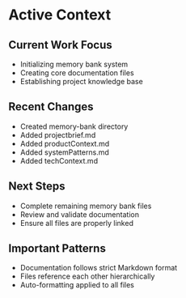 # Active Context

## Current Work Focus

- Initializing memory bank system
- Creating core documentation files
- Establishing project knowledge base

## Recent Changes

- Created memory-bank directory
- Added projectbrief.md
- Added productContext.md
- Added systemPatterns.md
- Added techContext.md

## Next Steps

- Complete remaining memory bank files
- Review and validate documentation
- Ensure all files are properly linked

## Important Patterns

- Documentation follows strict Markdown format
- Files reference each other hierarchically
- Auto-formatting applied to all files
